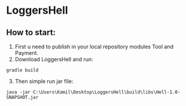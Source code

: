 # LoggersHell

## How to start:
 1. First u need to publish in your local repository modules Tool and Payment.
 2. Download LoggersHell and run: 
```
gradle build
```
 3. Then simple run jar file:
 ```
java -jar C:\Users\Kamil\Desktop\LoggersHell\build\libs\Hell-1.0-SNAPSHOT.jar
```

